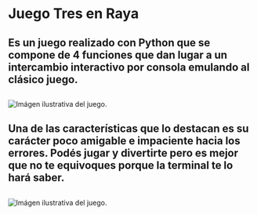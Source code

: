 # Juego Tres en Raya

## Es un juego realizado con Python que se compone de 4 funciones que dan lugar a un intercambio interactivo por consola emulando al clásico juego. 
##

![Imágen ilustrativa del juego.](https://raw.githubusercontent.com/L3chuS/Tres-en-Raya/main/Im%C3%A1genes/4.png?token=GHSAT0AAAAAACJS2SNMLHTWQCQFI7SKG7KKZKAMGSA)

##

## Una de las características que lo destacan es su carácter poco amigable e impaciente hacia los errores. Podés jugar y divertirte pero es mejor que no te equivoques porque la terminal te lo hará saber.

##

![Imágen ilustrativa del juego.](/assets/Imágenes/6.png)

##
